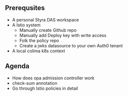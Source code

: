 ## Prerequsites
- A personal Styra DAS workspace
- A Istio system
	- Manually create  Github repo
	- Manually add Deploy key with write access
	- Folk the policy repo
	- Create a jwks datasource to your own Auth0 tenant
- A local colima k8s context

## Agenda
- How does opa admission controller work
- check-sum annotation
- Go through Istio policies in detail